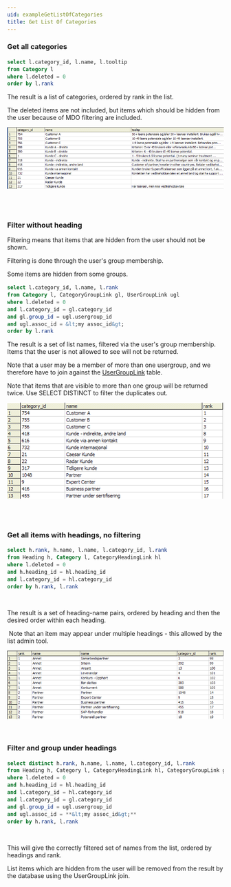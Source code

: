 ```yaml
---
uid: exampleGetListOfCategories
title: Get List Of Categories
---
```


### Get all categories

```SQL
select l.category_id, l.name, l.tooltip
from Category l
where l.deleted = 0
order by l.rank
```

The result is a list of categories, ordered by rank in the list.

The deleted items are not included, but items which should be hidden from the user because of MDO filtering are included.

![](../Images/select-category1.gif) 

 

### Filter without heading

Filtering means that items that are hidden from the user should not be shown.

Filtering is done through the user's group membership.

Some items are hidden from some groups.

```SQL
select l.category_id, l.name, l.rank
from Category l, CategoryGroupLink gl, UserGroupLink ugl
where l.deleted = 0
and l.category_id = gl.category_id
and gl.group_id = ugl.usergroup_id
and ugl.assoc_id = &lt;my assoc_id&gt;
order by l.rank
```

The result is a set of list names, filtered via the user's group membership. Items that the user is not allowed to see will not be returned.

Note that a user may be a member of more than one usergroup, and we therefore have to join against the [UserGroupLink](../Tables/USERGROUPLINK.md) table.

Note that items that are visible to more than one group will be returned twice. Use SELECT DISTINCT to filter the duplicates out.

![](../Images/select-category2.gif) 

 

### Get all items with headings, no filtering

```SQL
select h.rank, h.name, l.name, l.category_id, l.rank
from Heading h, Category l, CategoryHeadingLink hl
where l.deleted = 0
and h.heading_id = hl.heading_id
and l.category_id = hl.category_id
order by h.rank, l.rank
```
 

The result is a set of heading-name pairs, ordered by heading and then the desired order within each heading.

 Note that an item may appear under multiple headings - this allowed by the list admin tool.

![](../Images/select-category3.gif)

 

### Filter and group under headings

```SQL
select distinct h.rank, h.name, l.name, l.category_id, l.rank
from Heading h, Category l, CategoryHeadingLink hl, CategoryGroupLink gl, UserGroupLink ugl
where l.deleted = 0
and h.heading_id = hl.heading_id
and l.category_id = hl.category_id
and l.category_id = gl.category_id
and gl.group_id = ugl.usergroup_id
and ugl.assoc_id = **&lt;my assoc_id&gt;**
order by h.rank, l.rank
```

 

This will give the correctly filtered set of names from the list, ordered by headings and rank.

List items which are hidden from the user will be removed from the result by the database using the UserGroupLink join.
